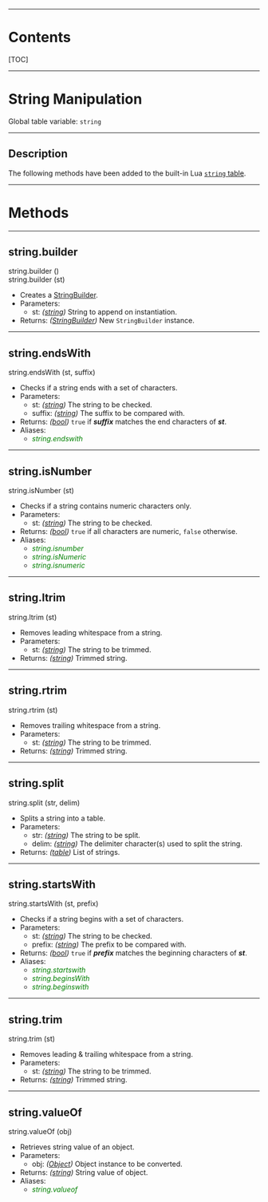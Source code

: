 
---
# Contents

[TOC]


---
# String Manipulation

Global table variable: `string`


---
## Description

The following methods have been added to the built-in Lua
[`string` table](https://www.lua.org/manual/5.3/manual.html#6.4).

---
# Methods


---
## string.builder
<div class="function">
    string.builder <span class="paramlist">()</span>
</div>
<div class="function">
    string.builder <span class="paramlist">(st)</span>
</div>

- Creates a [StringBuilder][java.lang.StringBuilder].
- Parameters:
    - <span class="param">st:</span> _([string][LuaString])_ String to append on instantiation.
- Returns: _([StringBuilder][java.lang.StringBuilder])_ New `StringBuilder` instance.


---
## string.endsWith
<div class="function">
    string.endsWith <span class="paramlist">(st, suffix)</span>
</div>

- Checks if a string ends with a set of characters.
- Parameters:
    - <span class="param">st:</span> _([string][LuaString])_ The string to be checked.
    - <span class="param">suffix:</span> _([string][LuaString])_ The suffix to be compared with.
- Returns: _([bool][LuaBoolean])_ `true` if ___suffix___ matches the end characters of ___st___.
- Aliases:
    - <span style="color:green; font-style:italic;">string.endswith</span>


---
## string.isNumber
<div class="function">
    string.isNumber <span class="paramlist">(st)</span>
</div>

- Checks if a string contains numeric characters only.
- Parameters:
    - <span class="param">st:</span> _([string][LuaString])_ The string to be checked.
- Returns: _([bool][LuaBoolean])_ `true` if all characters are numeric, `false` otherwise.
- Aliases:
    - <span style="color:green; font-style:italic;">string.isnumber</span>
    - <span style="color:green; font-style:italic;">string.isNumeric</span>
    - <span style="color:green; font-style:italic;">string.isnumeric</span>


---
## string.ltrim
<div class="function">
    string.ltrim <span class="paramlist">(st)</span>
</div>

- Removes leading whitespace from a string.
- Parameters:
    - <span class="param">st:</span> _([string][LuaString])_ The string to be trimmed.
- Returns: _([string][LuaString])_ Trimmed string.


---
## string.rtrim
<div class="function">
    string.rtrim <span class="paramlist">(st)</span>
</div>

- Removes trailing whitespace from a string.
- Parameters:
    - <span class="param">st:</span> _([string][LuaString])_ The string to be trimmed.
- Returns: _([string][LuaString])_ Trimmed string.


---
## string.split
<div class="function">
    string.split <span class="paramlist">(str, delim)</span>
</div>

- Splits a string into a table.
- Parameters:
    - <span class="param">str:</span> _([string][LuaString])_ The string to be split.
    - <span class="param">delim:</span> _([string][LuaString])_ The delimiter character(s) used to
      split the string.
- Returns: _([table][LuaTable])_ List of strings.


---
## string.startsWith
<div class="function">
    string.startsWith <span class="paramlist">(st, prefix)</span>
</div>

- Checks if a string begins with a set of characters.
- Parameters:
    - <span class="param">st:</span> _([string][LuaString])_ The string to be checked.
    - <span class="param">prefix:</span> _([string][LuaString])_ The prefix to be compared with.
- Returns: _([bool][LuaBoolean])_ `true` if ___prefix___ matches the beginning characters of
  ___st___.
- Aliases:
    - <span style="color:green; font-style:italic;">string.startswith</span>
    - <span style="color:green; font-style:italic;">string.beginsWith</span>
    - <span style="color:green; font-style:italic;">string.beginswith</span>


---
## string.trim
<div class="function">
    string.trim <span class="paramlist">(st)</span>
</div>

- Removes leading &amp; trailing whitespace from a string.
- Parameters:
    - <span class="param">st:</span> _([string][LuaString])_ The string to be trimmed.
- Returns: _([string][LuaString])_ Trimmed string.


---
## string.valueOf
<div class="function">
    string.valueOf <span class="paramlist">(obj)</span>
</div>

- Retrieves string value of an object.
- Parameters:
    - <span class="param">obj:</span> _([Object][java.lang.Object])_ Object instance to be
      converted.
- Returns: _([string][LuaString])_ String value of object.
- Aliases:
    - <span style="color:green; font-style:italic;">string.valueof</span>


[java.lang.StringBuilder]: https://docs.oracle.com/en/java/javase/11/docs/api/java.base/java/lang/StringBuilder.html
[java.lang.Object]: https://docs.oracle.com/en/java/javase/11/docs/api/java.base/java/lang/Object.html

[LuaBoolean]: http://luaj.org/luaj/3.0/api/org/luaj/vm2/LuaBoolean.html
[LuaString]: http://luaj.org/luaj/3.0/api/org/luaj/vm2/LuaString.html
[LuaTable]: http://luaj.org/luaj/3.0/api/org/luaj/vm2/LuaTable.html
